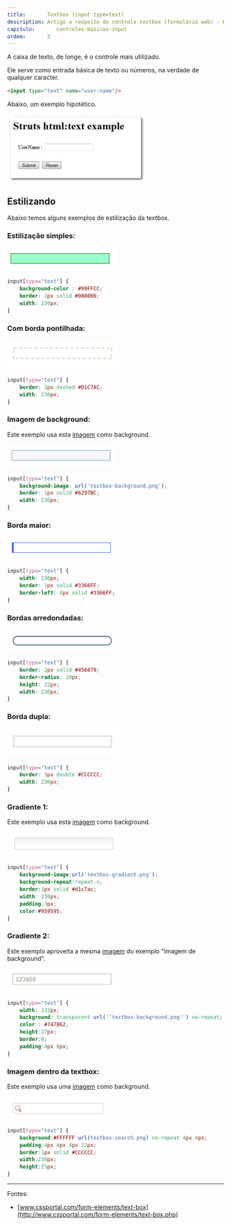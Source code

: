 ```yaml
---
title:       Textbox (input type=text)
description: Artigo a respeito do controle textbox (formulário web) - HTML e CSS
capitulo:       controles-basicos-input
ordem:       2
---
```


A caixa de texto, de longe, é o controle mais utilizado.

Ele serve como entrada básica de texto ou números, na verdade de qualquer caracter.

```html
<input type="text" name="user-name"/>
```

Abaixo, um exemplo hipotético.

![Ilustração de uma textbox](input-text.jpg "Ilustração de uma textbox")


Estilizando
---

Abaixo temos alguns exemplos de estilização da textbox.


### Estilização simples:

![](textbox-exemplo01.png)

```css
input[type="text"] {
    background-color : #99FFCC;
    border: 1px solid #008000;
    width: 230px;
}
```



### Com borda pontilhada:

![](textbox-exemplo02.png)

```css
input[type="text"] {
    border: 2px dashed #D1C7AC;
    width: 230px;
}
```



### Imagem de background:

Este exemplo usa esta [imagem](textbox-background.png) como background.

![](textbox-exemplo03.png)

```css
input[type="text"] {
    background-image: url('textbox-background.png');
    border: 1px solid #6297BC;
    width: 230px;
}
```



### Borda maior:

![](textbox-exemplo04.png)

```css
input[type="text"] {
    width: 230px;
    border: 1px solid #3366FF;
    border-left: 4px solid #3366FF;
}
```



### Bordas arredondadas:

![](textbox-exemplo05.png)

```css
input[type="text"] {
    border: 2px solid #456879;
    border-radius: 10px;
    height: 22px;
    width: 230px;
}
```



### Borda dupla:

![](textbox-exemplo06.png)

```css
input[type="text"] {
    border: 3px double #CCCCCC;
    width: 230px;
}
```



### Gradiente 1:

Este exemplo usa esta [imagem](textbox-gradient.jpg) como background.

![](textbox-exemplo07.png)

```css
input[type="text"] {
    background-image:url('textbox-gradient.png');
    background-repeat:repeat-x;
    border:1px solid #d1c7ac;
    width: 230px;
    padding:3px;
    color:#959595;
}
```



### Gradiente 2:

Este exemplo aproveita a mesma [imagem](textbox-gradient.png) do exemplo "Imagem de background".

![](textbox-exemplo08.png)

```css
input[type="text"] {
    width: 232px;
    background: transparent url(''textbox-background.png'') no-repeat;
    color : #747862;
    height:27px;
    border:0;
    padding:4px 8px;
}
```



### Imagem dentro da textbox:

Este exemplo usa uma [imagem](textbox-search.png) como background.

![](textbox-exemplo09.png)

```css
input[type="text"] {
    background:#FFFFFF url(textbox-search.png) no-repeat 4px 4px;
    padding:4px 4px 4px 22px;
    border:1px solid #CCCCCC;
    width:230px;
    height:25px;
}
```


- - -
Fontes:

- [www.cssportal.com/form-elements/text-box](http://www.cssportal.com/form-elements/text-box.php)
